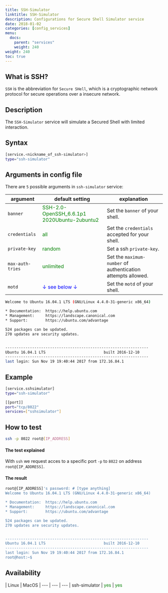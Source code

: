 ```yaml
---
title: SSH-Simulator
linktitle: SSH-Simulator
description: Configurations for Secure Shell Simulator service
date: 2018-01-02
categories: [config_services]
menu:
  docs:
    parent: "services"
    weight: 240
weight: 240
toc: true
---
```

## What is SSH?

`SSH` is the abbreviation for `Secure SHell`, which is a  cryptographic network
protocol for secure operations over a insecure network.

## Description

The `SSH-Simulator` service will simulate a Secured Shell with limited interaction.

## Syntax

```bash
[service.<nickname_of_ssh-simulator>]
type="ssh-simulator"
```


## Arguments in config file

There are `5` possible arguments in `ssh-simulator` service:

 argument  | default setting | explanation
  ---  | --- | ---
`banner` |  <span style="color:green">SSH-2.0-OpenSSH_6.6.1p1 2020Ubuntu-2ubuntu2</span> | Set the `banner` of your shell.
`credentials` | <span style="color:green">all</span> | Set the `credentials` accepted for your shell.
`private-key` | <span style="color:green">random</span> | Set a ssh `private-key`.
`max-auth-tries` | <span style="color:green">unlimited</span> | Set the `maximum-number` of authentication attempts allowed.
`motd` | <span style="color:blue">↓ see below ↓</span> | Set the `motd` of your shell.

```bash
Welcome to Ubuntu 16.04.1 LTS (GNU/Linux 4.4.0-31-generic x86_64)

* Documentation:  https://help.ubuntu.com
* Management:     https://landscape.canonical.com
* Support:        https://ubuntu.com/advantage

524 packages can be updated.
270 updates are security updates.


----------------------------------------------------------------
Ubuntu 16.04.1 LTS                          built 2016-12-10
----------------------------------------------------------------
last login: Sun Nov 19 19:40:44 2017 from 172.16.84.1
```

## Example

```bash
[service.sshsimulator]
type="ssh-simulator"

[[port]]
port="tcp/8022"
services=["sshsimulator"]
```

## How to test

```bash
ssh -p 8022 root@[IP_ADDRESS]
```

#### The test explained

With `ssh` we request acces to a specific port `-p` to `8022` on address `root@[IP_ADDRESS]`.

#### The result

```bash
root@[IP_ADDRESS]'s password: # [type anything]
Welcome to Ubuntu 16.04.1 LTS (GNU/Linux 4.4.0-31-generic x86_64)

* Documentation:  https://help.ubuntu.com
* Management:     https://landscape.canonical.com
* Support:        https://ubuntu.com/advantage

524 packages can be updated.
270 updates are security updates.


----------------------------------------------------------------
Ubuntu 16.04.1 LTS                          built 2016-12-10
----------------------------------------------------------------
last login: Sun Nov 19 19:40:44 2017 from 172.16.84.1
root@host:~$
```

## Availability

 | Linux | MacOS |
--- | --- | --- |
ssh-simulator | <span style="color:green">yes</span> | <span style="color:green">yes</span>
